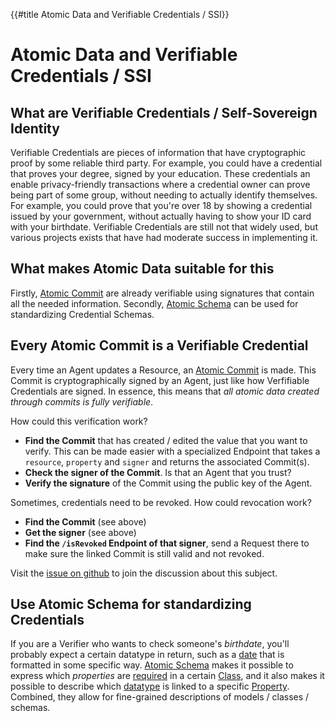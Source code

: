 {{#title Atomic Data and Verifiable Credentials / SSI}}
# Atomic Data and Verifiable Credentials / SSI

## What are Verifiable Credentials / Self-Sovereign Identity

Verifiable Credentials are pieces of information that have cryptographic proof by some reliable third party.
For example, you could have a credential that proves your degree, signed by your education.
These credentials an enable privacy-friendly transactions where a credential owner can prove being part of some group, without needing to actually identify themselves.
For example, you could prove that you're over 18 by showing a credential issued by your government, without actually having to show your ID card with your birthdate.
Verifiable Credentials are still not that widely used, but various projects exists that have had moderate success in implementing it.

## What makes Atomic Data suitable for this

Firstly, [Atomic Commit](../commits/intro.md) are already verifiable using signatures that contain all the needed information.
Secondly, [Atomic Schema](../schema/intro.md) can be used for standardizing Credential Schemas.

## Every Atomic Commit is a Verifiable Credential

Every time an Agent updates a Resource, an [Atomic Commit](../commits/intro.md) is made.
This Commit is cryptographically signed by an Agent, just like how Verfifiable Credentials are signed.
In essence, this means that _all atomic data created through commits is fully verifiable_.

How could this verification work?

- **Find the Commit** that has created / edited the value that you want to verify. This can be made easier with a specialized Endpoint that takes a `resource`, `property` and `signer` and returns the associated Commit(s).
- **Check the signer of the Commit**. Is that an Agent that you trust?
- **Verify the signature** of the Commit using the public key of the Agent.

Sometimes, credentials need to be revoked.
How could revocation work?

- **Find the Commit** (see above)
- **Get the signer** (see above)
- **Find the `/isRevoked` Endpoint of that signer**, send a Request there to make sure the linked Commit is still valid and not revoked.

Visit the [issue on github](https://github.com/ontola/atomic-data-docs/issues/22) to join the discussion about this subject.

## Use Atomic Schema for standardizing Credentials

If you are a Verifier who wants to check someone's _birthdate_, you'll probably expect a certain datatype in return, such as a [date](https://atomicdata.dev/datatypes/date) that is formatted in some specific way.
[Atomic Schema](../schema/intro.md) makes it possible to express which _properties_ are [required](https://atomicdata.dev/properties/requires) in a certain [Class](https://atomicdata.dev/classes/Class), and it also makes it possible to describe which [datatype](https://atomicdata.dev/classes/Datatype) is linked to a specific [Property](https://atomicdata.dev/classes/Property).
Combined, they allow for fine-grained descriptions of models / classes / schemas.
